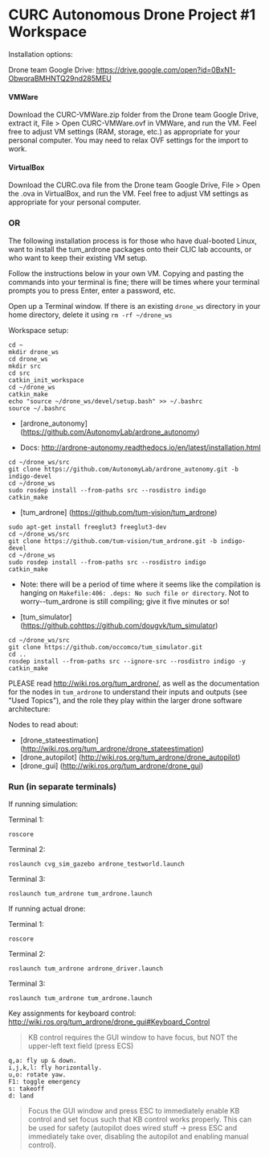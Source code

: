 # CURC Autonomous Drone Project #1 Workspace

Installation options:

Drone team Google Drive: https://drive.google.com/open?id=0BxN1-ObwqraBMHNTQ29nd285MEU

#### VMWare
Download the CURC-VMWare.zip folder from the Drone team Google Drive, extract it, File > Open CURC-VMWare.ovf in VMWare, and run the VM. Feel free to adjust VM settings (RAM, storage, etc.) as appropriate for your personal computer. You may need to relax OVF settings for the import to work. 

#### VirtualBox
Download the CURC.ova file from the Drone team Google Drive, File > Open the .ova in VirtualBox, and run the VM. Feel free to adjust VM settings as appropriate for your personal computer.

### OR

The following installation process is for those who have dual-booted Linux, want to install the tum_ardrone packages onto their CLIC lab accounts, or who want to keep their existing VM setup.

Follow the instructions below in your own VM. Copying and pasting the commands into your terminal is fine; there will be times where your terminal prompts you to press Enter, enter a password, etc.

Open up a Terminal window. If there is an existing ```drone_ws``` directory in your home directory, delete it using ```rm -rf ~/drone_ws```

Workspace setup:
```
cd ~
mkdir drone_ws
cd drone_ws
mkdir src
cd src
catkin_init_workspace
cd ~/drone_ws
catkin_make
echo "source ~/drone_ws/devel/setup.bash" >> ~/.bashrc
source ~/.bashrc
```

 * [ardrone_autonomy] (https://github.com/AutonomyLab/ardrone_autonomy)
  - Docs: http://ardrone-autonomy.readthedocs.io/en/latest/installation.html
 ```
 cd ~/drone_ws/src
 git clone https://github.com/AutonomyLab/ardrone_autonomy.git -b indigo-devel
 cd ~/drone_ws
 sudo rosdep install --from-paths src --rosdistro indigo 
 catkin_make
 ```
 * [tum_ardrone] (https://github.com/tum-vision/tum_ardrone)
 
 ```
 sudo apt-get install freeglut3 freeglut3-dev
 cd ~/drone_ws/src
 git clone https://github.com/tum-vision/tum_ardrone.git -b indigo-devel
 cd ~/drone_ws
 sudo rosdep install --from-paths src --rosdistro indigo 
 catkin_make
 ```
  - Note: there will be a period of time where it seems like the compilation is hanging on ```Makefile:406: .deps: No such file or directory```. Not to worry--tum_ardrone is still compiling; give it five minutes or so!
 * [tum_simulator] (https://github.cohttps://github.com/dougvk/tum_simulator)
 
 ```
 cd ~/drone_ws/src
 git clone https://github.com/occomco/tum_simulator.git
 cd ..
 rosdep install --from-paths src --ignore-src --rosdistro indigo -y
 catkin_make
 ```
 
PLEASE read http://wiki.ros.org/tum_ardrone/, as well as the documentation for the nodes in ```tum_ardrone``` to understand their inputs and outputs (see "Used Topics"), and the role they play within the larger drone software architecture:

Nodes to read about:
 * [drone_stateestimation] (http://wiki.ros.org/tum_ardrone/drone_stateestimation)
 * [drone_autopilot] (http://wiki.ros.org/tum_ardrone/drone_autopilot)
 * [drone_gui] (http://wiki.ros.org/tum_ardrone/drone_gui)

### Run (in separate terminals)

If running simulation:

Terminal 1:
```
roscore
```
Terminal 2:
```
roslaunch cvg_sim_gazebo ardrone_testworld.launch
```
Terminal 3:
```
roslaunch tum_ardrone tum_ardrone.launch
```

If running actual drone:

Terminal 1:
```
roscore
```
Terminal 2:
```
roslaunch tum_ardrone ardrone_driver.launch
```
Terminal 3:
```
roslaunch tum_ardrone tum_ardrone.launch
```

Key assignments for keyboard control: 
http://wiki.ros.org/tum_ardrone/drone_gui#Keyboard_Control


> KB control requires the GUI window to have focus, but NOT the upper-left text field (press ECS)

    q,a: fly up & down.
    i,j,k,l: fly horizontally.
    u,o: rotate yaw.
    F1: toggle emergency
    s: takeoff
    d: land 

> Focus the GUI window and press ESC to immediately enable KB control and set focus such that KB control works properly. This can be used for safety (autopilot does wired stuff -> press ESC and immediately take over, disabling the autopilot and enabling manual control).

